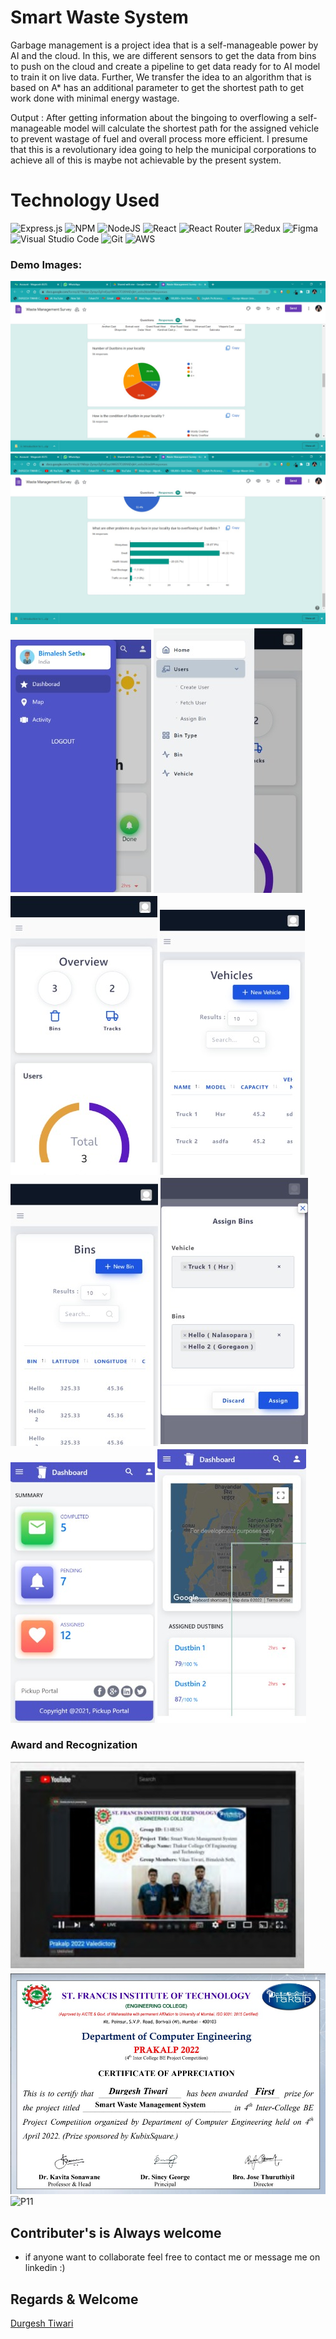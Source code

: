 # Smart Waste System     
 Garbage management is a project idea that is a self-manageable power by AI and the cloud. In this, we are different sensors to get the data from bins to push on the cloud and create a pipeline to get data ready for to AI model to train it on live data. Further, We transfer the idea to an algorithm that is based on A* has an additional parameter to get the shortest path to get work done with minimal energy wastage.  

Output :
After getting information about the bingoing to overflowing a self-manageable model will calculate the shortest path for the assigned vehicle to prevent wastage of fuel and overall process more efficient. I presume that this is a revolutionary idea going to help the municipal corporations to achieve all of this is maybe not achievable by the present system.



# Technology Used  

![Express.js](https://img.shields.io/badge/express.js-%23404d59.svg?style=for-the-badge&logo=express&logoColor=%2361DAFB)
![NPM](https://img.shields.io/badge/NPM-%23000000.svg?style=for-the-badge&logo=npm&logoColor=white)
![NodeJS](https://img.shields.io/badge/node.js-6DA55F?style=for-the-badge&logo=node.js&logoColor=white)
![React](https://img.shields.io/badge/react-%2320232a.svg?style=for-the-badge&logo=react&logoColor=%2361DAFB)
![React Router](https://img.shields.io/badge/React_Router-CA4245?style=for-the-badge&logo=react-router&logoColor=white)
![Redux](https://img.shields.io/badge/redux-%23593d88.svg?style=for-the-badge&logo=redux&logoColor=white)
![Figma](https://img.shields.io/badge/figma-%23F24E1E.svg?style=for-the-badge&logo=figma&logoColor=white)
![Visual Studio Code](https://img.shields.io/badge/Visual%20Studio%20Code-0078d7.svg?style=for-the-badge&logo=visual-studio-code&logoColor=white)
![Git](https://img.shields.io/badge/git-%23F05033.svg?style=for-the-badge&logo=git&logoColor=white)
![AWS](https://img.shields.io/badge/AWS-%23FF9900.svg?style=for-the-badge&logo=amazon-aws&logoColor=white)

### Demo Images:
![P1](Demo_images/img9.jpeg)
![P2](Demo_images/img10.jpeg)
![P3](Demo_images/img1.jpeg)
![P4](Demo_images/img2.jpeg)
![P5](Demo_images/img3.jpeg)
![P6](Demo_images/img4.jpeg)
![P7](Demo_images/img5.jpeg)
![P8](Demo_images/img6.jpeg)
![P9](Demo_images/img7.jpeg)
![P10](Demo_images/img11.jpeg)



### Award and Recognization

![P10](Demo_images/img8.jpeg)
![P11](Demo_images/img12.jpeg)
![P11](Demo_images/img13.jpg)




## Contributer's is Always welcome 
- if anyone want to collaborate feel free to contact me or message me on linkedin    :)  <br>
## Regards & Welcome <br>

[Durgesh Tiwari](https://www.linkedin.com/in/durgesh98/)
